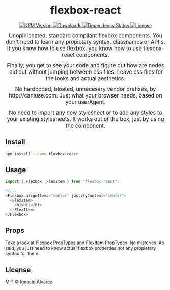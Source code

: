 <big><h1 align="center">flexbox-react</h1></big>

<p align="center">
  <a href="https://npmjs.org/package/flexbox-react">
    <img src="https://img.shields.io/npm/v/flexbox-react.svg?style=flat-square"
         alt="NPM Version">
  </a>

  <a href="https://npmjs.org/package/flexbox-react">
    <img src="http://img.shields.io/npm/dm/flexbox-react.svg?style=flat-square"
         alt="Downloads">
  </a>

  <a href="https://david-dm.org/nachoaIvarez/flexbox-react.svg">
    <img src="https://david-dm.org/nachoaIvarez/flexbox-react.svg?style=flat-square"
         alt="Dependency Status">
  </a>

  <a href="https://github.com/nachoaIvarez/flexbox-react/blob/master/LICENSE">
    <img src="https://img.shields.io/npm/l/flexbox-react.svg?style=flat-square"
         alt="License">
  </a>
</p>

<p align="center"><big>
Unopinionated, standard compilant flexbox components. You don't need to learn any propietary syntax, classnames or API's. If you know how to use flexbox, you know how to use flexbox-react components.
</big></p>
<p align="center"><big>
Finally, you get to see your code and figure out how are nodes laid out without jumping between css files. Leave css files for the looks and actual aesthetics.
</big></p>
<p align="center"><big>
No hardcoded, bloated, unnecesary vendor prefixes, by http://caniuse.com. Just what your browser needs, based on your userAgent.
</big></p>
<p align="center"><big>
No need to import any new stylesheet or to add any styles to your existing stylesheets. It works out of the box, just by using the component.
</big></p>


## Install

```sh
npm install --save flexbox-react
```

## Usage

```js
import { Flexbox, FlexItem } from "flexbox-react";

//...
<Flexbox alignItems="center" justifyContent="center">
  <FlexItem>
    <h1>Hi!</h1>
  </FlexItem>
</Flexbox>
```

## Props
Take a look at [Flexbox PropTypes](https://github.com/nachoaIvarez/flexbox-react/blob/master/src/Flexbox.jsx#L30) and [FlexItem PropTypes](https://github.com/nachoaIvarez/flexbox-react/blob/master/src/FlexItem.jsx#L30). No misteries. As said, you just need to know actual flexbox properties not any propietary syntax for them.

## License

MIT © [Ignacio Álvarez](http://github.com/nachoaIvarez)

[npm-url]: https://npmjs.org/package/flexbox-react
[npm-image]: https://img.shields.io/npm/v/flexbox-react.svg?style=flat-square

[depstat-url]: https://david-dm.org/nachoaIvarez/flexbox-react
[depstat-image]: https://david-dm.org/nachoaIvarez/flexbox-react.svg?style=flat-square

[download-badge]: http://img.shields.io/npm/dm/flexbox-react.svg?style=flat-square
